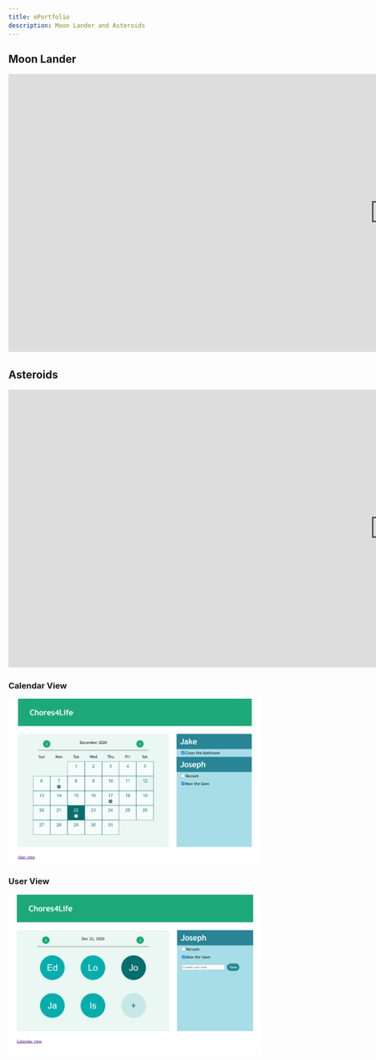 ```yaml
---
title: ePortfolio
description: Moon Lander and Asteroids
---
```


## Moon Lander

<iframe width="1519" height="553" src="https://www.youtube.com/embed/4S6C239ms9Y" frameborder="0" allow="accelerometer; autoplay; clipboard-write; encrypted-media; gyroscope; picture-in-picture" allowfullscreen></iframe>

## Asteroids

<iframe width="1519" height="553" src="https://www.youtube.com/embed/v7Lh0hoqH3Q" frameborder="0" allow="accelerometer; autoplay; clipboard-write; encrypted-media; gyroscope; picture-in-picture" allowfullscreen></iframe>

### Calendar View
![](images/Chores4Life_Calendar.png)
### User View
![](images/Chores4Life_Users.png)
